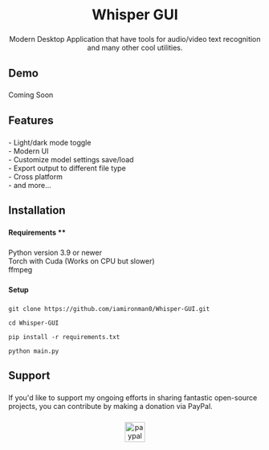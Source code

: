 <h1 align="center">Whisper GUI</h1>

###

<p align="center">Modern Desktop Application that have tools for audio/video text recognition and many other cool utilities.</p>

###

<h2 align="left">Demo</h2>

###

<p align="left">Coming Soon</p>

###

<h2 align="left">Features</h2>

###

<p align="left">- Light/dark mode toggle<br>- Modern UI<br>- Customize model settings save/load<br>- Export output to different file type<br>- Cross platform<br>- and more...</p>

###

<h2 align="left">Installation</h2>

###

<h4 align="left">Requirements **</h4>

###

<p align="left">Python version 3.9 or newer<br>Torch with Cuda (Works on CPU but slower)<br>ffmpeg</p>

###

<h4 align="left">Setup</h4>

###

```
git clone https://github.com/iamironman0/Whisper-GUI.git
```
```
cd Whisper-GUI
```
```
pip install -r requirements.txt
```
```
python main.py
```
###

<h2 align="left">Support</h2>

###

<p align="left">If you'd like to support my ongoing efforts in sharing fantastic open-source projects, you can contribute by making a donation via PayPal.</p>

###

<div align="center">
  <a href="https://www.paypal.com/paypalme/iamironman0" target="_blank">
    <img src="https://img.shields.io/static/v1?message=PayPal&logo=paypal&label=&color=00457C&logoColor=white&labelColor=&style=flat" height="40" alt="paypal logo"  />
  </a>
</div>

###
